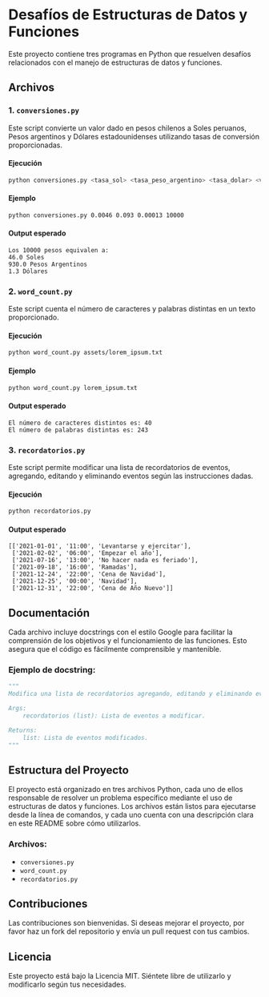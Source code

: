 
# Desafíos de Estructuras de Datos y Funciones

Este proyecto contiene tres programas en Python que resuelven desafíos relacionados con el manejo de estructuras de datos y funciones.

## Archivos

### 1. `conversiones.py`
Este script convierte un valor dado en pesos chilenos a Soles peruanos, Pesos argentinos y Dólares estadounidenses utilizando tasas de conversión proporcionadas.

#### Ejecución
```bash
python conversiones.py <tasa_sol> <tasa_peso_argentino> <tasa_dolar> <valor_pesos_chilenos>
```

#### Ejemplo
```bash
python conversiones.py 0.0046 0.093 0.00013 10000
```

#### Output esperado
```plaintext
Los 10000 pesos equivalen a:
46.0 Soles
930.0 Pesos Argentinos
1.3 Dólares
```

### 2. `word_count.py`
Este script cuenta el número de caracteres y palabras distintas en un texto proporcionado.

#### Ejecución
```bash
python word_count.py assets/lorem_ipsum.txt
```

#### Ejemplo
```bash
python word_count.py lorem_ipsum.txt
```

#### Output esperado
```plaintext
El número de caracteres distintos es: 40
El número de palabras distintas es: 243
```

### 3. `recordatorios.py`
Este script permite modificar una lista de recordatorios de eventos, agregando, editando y eliminando eventos según las instrucciones dadas.

#### Ejecución
```bash
python recordatorios.py
```

#### Output esperado
```plaintext
[['2021-01-01', '11:00', 'Levantarse y ejercitar'],
 ['2021-02-02', '06:00', 'Empezar el año'],
 ['2021-07-16', '13:00', 'No hacer nada es feriado'],
 ['2021-09-18', '16:00', 'Ramadas'],
 ['2021-12-24', '22:00', 'Cena de Navidad'],
 ['2021-12-25', '00:00', 'Navidad'],
 ['2021-12-31', '22:00', 'Cena de Año Nuevo']]
```

## Documentación

Cada archivo incluye docstrings con el estilo Google para facilitar la comprensión de los objetivos y el funcionamiento de las funciones. Esto asegura que el código es fácilmente comprensible y mantenible.

### Ejemplo de docstring:
```python
"""
Modifica una lista de recordatorios agregando, editando y eliminando eventos.

Args:
    recordatorios (list): Lista de eventos a modificar.

Returns:
    list: Lista de eventos modificados.
"""
```

## Estructura del Proyecto

El proyecto está organizado en tres archivos Python, cada uno de ellos responsable de resolver un problema específico mediante el uso de estructuras de datos y funciones. Los archivos están listos para ejecutarse desde la línea de comandos, y cada uno cuenta con una descripción clara en este README sobre cómo utilizarlos.

### Archivos:
- `conversiones.py`
- `word_count.py`
- `recordatorios.py`

## Contribuciones
Las contribuciones son bienvenidas. Si deseas mejorar el proyecto, por favor haz un fork del repositorio y envía un pull request con tus cambios.

## Licencia
Este proyecto está bajo la Licencia MIT. Siéntete libre de utilizarlo y modificarlo según tus necesidades.